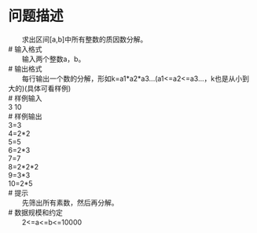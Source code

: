 <div id="pcont1" style="margin-top:20px; display:block;">

# 问题描述

<div class="pdcont">　　求出区间[a,b]中所有整数的质因数分解。</div>
# 输入格式

<div class="pdcont">　　输入两个整数a，b。</div>
# 输出格式

<div class="pdcont">　　每行输出一个数的分解，形如k=a1*a2*a3...(a1&lt;=a2&lt;=a3...，k也是从小到大的)(具体可看样例)</div>
# 样例输入

<div class="pddata">3 10</div>
# 样例输出

<div class="pddata">3=3<br/>
4=2*2<br/>
5=5<br/>
6=2*3<br/>
7=7<br/>
8=2*2*2<br/>
9=3*3<br/>
10=2*5</div>
# 提示

<div class="pdcont">　　先筛出所有素数，然后再分解。</div>
# 数据规模和约定

<div class="pdcont">　　2&lt;=a&lt;=b&lt;=10000</div>

</div>
